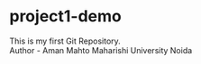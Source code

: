 # project1-demo
This is my first Git Repository.
<br>
Author - Aman Mahto
Maharishi University Noida
